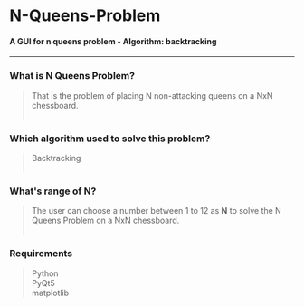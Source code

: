 # N-Queens-Problem
#### A GUI for n queens problem - Algorithm: backtracking
***

### What is N Queens Problem?
> That is the problem of placing N non-attacking queens on a NxN chessboard.<br /><br />

### Which algorithm used to solve this problem?
> Backtracking<br /><br />

### What's range of N?
> The user can choose a number between 1 to 12 as <strong>N</strong> to solve the N Queens Problem on a NxN chessboard.<br /><br />

### Requirements
> Python<br />
> PyQt5<br />
> matplotlib<br />
